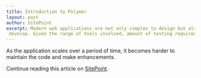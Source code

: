 ```yaml
---
title: Introduction to Polymer
layout: post
author: SitePoint
excerpt: Modern web applications are not only complex to design but also quite difficult to
 develop. Given the range of tools involved, amount of testing required, and the combination of libraries/frameworks used, the development process has become harder. 
---
```


As the application scales over a period of time, it becomes harder to maintain the code and make enhancements.

Continue reading this article on [SitePoint](https://www.sitepoint.com/introduction-to-web-components-and-polymer-tutorial/).